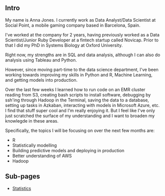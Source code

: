 ## Intro

My name is Anna Jones. I currently work as Data Analyst/Data Scientist at Social Point, a mobile gaming company based in Barcelona, Spain.

I've worked at the company for 2 years, having previously worked as a Data Scientist/Junior Ruby Developer at a fintech startup called Novicap. Prior to that I did my PhD in Systems Biology at Oxford University.

Right now, my strengths are in SQL and data analysis, although I can also do analysis using Tableau and Python.

However, since moving part-time to the data science department, I've been working towards improving my skills in Python and R, Machine Learning, and getting models into production.

Over the last few weeks I learned how to run code on an EMR cluster reading from S3, creating bash scripts to install software, debugging by ssh'ing through Hadoop in the Terminal, saving the data to a database, setting up tasks in Azkaban, interacting with models in Microsoft Azure, etc. I find that stuff super cool and I'm really enjoying it. But I feel like I've only just scratched the surface of my understanding and I want to broaden my knowlegde in these areas.

Specifically, the topics I will be focusing on over the next few months are:
- R
- Statistically modelling
- Building predictive models and deploying in production
- Better understanding of AWS
- Hadoop

## Sub-pages

- [Statistics](/Statistics.md)
